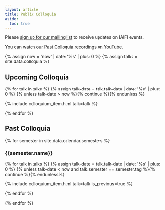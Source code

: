 ```yaml
---
layout: article
title: Public Colloquia
aside:
  toc: true
---
```


Please [sign up for our mailing list](http://mailman.mit.edu/mailman/listinfo/iaifi-news) to receive updates on IAIFI events.

You can [watch our Past Colloquia recordings on YouTube](https://www.youtube.com/channel/UCueoFcGm_15kSB-wDd4CBZA).

{% assign now = 'now' | date: '%s' | plus: 0 %}
{% assign talks = site.data.colloquia %}

## Upcoming Colloquia 

{% for talk in talks %}
  {% assign talk-date = talk.talk-date | date: '%s' | plus: 0 %}
  {% unless talk-date > now %}{% continue %}{% endunless %}

  {% include colloquium_item.html talk=talk %}

{% endfor %}

## Past Colloquia 

{% for semester in site.data.calendar.semesters %}

### {{semester.name}}

{% for talk in talks %}
  {% assign talk-date = talk.talk-date | date: '%s' | plus: 0 %}
  {% unless talk-date < now and talk.semester == semester.tag %}{% continue %}{% endunless%}

  {% include colloquium_item.html talk=talk is_previous=true %}

{% endfor %}

{% endfor %}
